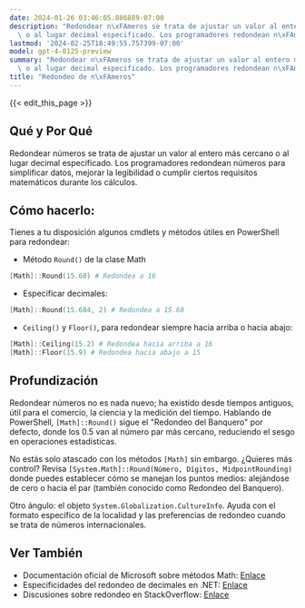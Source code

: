 ```yaml
---
date: 2024-01-26 03:46:05.886889-07:00
description: "Redondear n\xFAmeros se trata de ajustar un valor al entero m\xE1s cercano\
  \ o al lugar decimal especificado. Los programadores redondean n\xFAmeros para simplificar\u2026"
lastmod: '2024-02-25T18:49:55.757399-07:00'
model: gpt-4-0125-preview
summary: "Redondear n\xFAmeros se trata de ajustar un valor al entero m\xE1s cercano\
  \ o al lugar decimal especificado. Los programadores redondean n\xFAmeros para simplificar\u2026"
title: "Redondeo de n\xFAmeros"
---
```


{{< edit_this_page >}}

## Qué y Por Qué
Redondear números se trata de ajustar un valor al entero más cercano o al lugar decimal especificado. Los programadores redondean números para simplificar datos, mejorar la legibilidad o cumplir ciertos requisitos matemáticos durante los cálculos.

## Cómo hacerlo:
Tienes a tu disposición algunos cmdlets y métodos útiles en PowerShell para redondear:

- Método `Round()` de la clase Math
```PowerShell
[Math]::Round(15.68) # Redondea a 16
```
- Especificar decimales:
```PowerShell
[Math]::Round(15.684, 2) # Redondea a 15.68
```
- `Ceiling()` y `Floor()`, para redondear siempre hacia arriba o hacia abajo:
```PowerShell
[Math]::Ceiling(15.2) # Redondea hacia arriba a 16
[Math]::Floor(15.9) # Redondea hacia abajo a 15
```

## Profundización
Redondear números no es nada nuevo; ha existido desde tiempos antiguos, útil para el comercio, la ciencia y la medición del tiempo. Hablando de PowerShell, `[Math]::Round()` sigue el "Redondeo del Banquero" por defecto, donde los 0.5 van al número par más cercano, reduciendo el sesgo en operaciones estadísticas.

No estás solo atascado con los métodos `[Math]` sin embargo. ¿Quieres más control? Revisa `[System.Math]::Round(Número, Dígitos, MidpointRounding)` donde puedes establecer cómo se manejan los puntos medios: alejándose de cero o hacia el par (también conocido como Redondeo del Banquero).

Otro ángulo: el objeto `System.Globalization.CultureInfo`. Ayuda con el formato específico de la localidad y las preferencias de redondeo cuando se trata de números internacionales.

## Ver También
- Documentación oficial de Microsoft sobre métodos Math: [Enlace](https://learn.microsoft.com/en-us/dotnet/api/system.math?view=net-7.0)
- Especificidades del redondeo de decimales en .NET: [Enlace](https://learn.microsoft.com/en-us/dotnet/api/system.midpointrounding?view=net-7.0)
- Discusiones sobre redondeo en StackOverflow: [Enlace](https://stackoverflow.com/questions/tagged/rounding+powershell)
